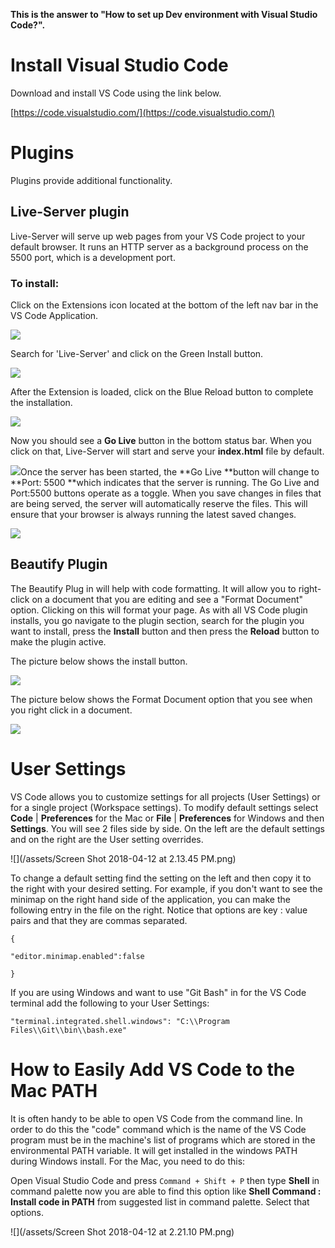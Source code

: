 **This is the answer to "How to set up Dev environment with Visual Studio Code?".**

# Install Visual Studio Code

Download and install VS Code using the link below.

[https://code.visualstudio.com/](https://code.visualstudio.com/)

# Plugins

Plugins provide additional functionality.

## Live-Server plugin

Live-Server will serve up web pages from your VS Code project to your default browser.  It runs an HTTP server as a background process on the 5500 port, which is a development port.

### To install:

Click on the Extensions icon located at the bottom of the left nav bar in the VS Code Application.

![](/assets/ext-icon.PNG)

Search for 'Live-Server' and click on the Green Install button.

![](/assets/live-server-install.PNG)

After the Extension is loaded, click on the Blue Reload button to complete the installation.

![](/assets/live-server-reload.PNG)

Now you should see a **Go Live** button in the bottom status bar.  When you click on that, Live-Server will start and serve your **index.html**  file by default.

![](/assets/go-live.PNG)Once the server has been started, the **Go Live **button will change to **Port: 5500 **which indicates that the server is running. The Go Live and Port:5500 buttons operate as a toggle. When you save changes in files that are being served, the server will automatically reserve the files. This will ensure that your browser is always running the latest saved changes.

![](/assets/go-live-port.PNG)

## Beautify Plugin

The Beautify Plug in will help with code formatting.  It will allow you to right-click on a document that you are editing and see a "Format Document" option.  Clicking on this will format your page.  As with all VS Code plugin installs, you go navigate to the plugin section, search for the plugin you want to install, press the **Install** button and then press the **Reload** button to make the plugin active.

The picture below shows the install button.

![](/assets/beautify-install.png)

The picture below shows the Format Document option that you see when you right click in a document.

![](/assets/beautify-format.png)



# User Settings

VS Code allows you to customize settings for all projects \(User Settings\) or for a single project \(Workspace settings\).  To modify default settings select **Code** \| **Preferences** for the Mac or **File** \| **Preferences** for Windows and then **Settings**.  You will see 2 files side by side.  On the left are the default settings and on the right are the User setting overrides.

![](/assets/Screen Shot 2018-04-12 at 2.13.45 PM.png)

To change a default setting find the setting on the left and then copy it to the right with your desired setting.  For example, if you don't want to see the minimap on the right hand side of the application, you can make the following entry in the file on the right. Notice that options are key : value pairs and that they are commas separated.

`{`

`"editor.minimap.enabled":false`

`}`

If you are using Windows and want to use "Git Bash" in for the VS Code terminal add the following to your User Settings:

`"terminal.integrated.shell.windows": "C:\\Program Files\\Git\\bin\\bash.exe"`

# How to Easily Add VS Code to the Mac PATH

It is often handy to be able to open VS Code from the command line.  In order to do this the "code" command which is the name of the VS Code program must be in the machine's list of programs which are stored in the environmental PATH variable. It will get installed in the windows PATH during Windows install.  For the Mac, you need to do this:

Open Visual Studio Code and press `Command + Shift + P` then type **Shell** in command palette now you are able to find this option like **Shell Command : Install code in PATH** from suggested list in command palette. Select that options.

![](/assets/Screen Shot 2018-04-12 at 2.21.10 PM.png)

